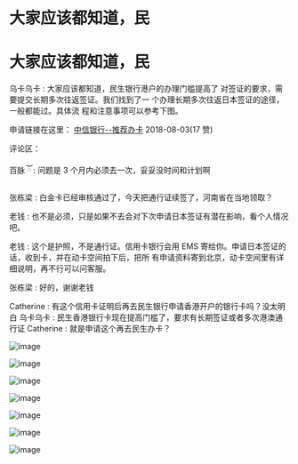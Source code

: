 # 大家应该都知道，民

# 大家应该都知道，民

乌卡乌卡 : 大家应该都知道，民生银行港户的办理门槛提高了 对签证的要求，需要提交长期多次往返签证。我们找到了一 个办理长期多次往返日本签证的途径，一般都能过。具体流 程和注意事项可以参考下图。

申请链接在这里： [中信银行](https://creditcard.ecitic.com/m/tjbk/card_list.html?uid=TJ66206515&sid=SJDKTJBK)[--](https://creditcard.ecitic.com/m/tjbk/card_list.html?uid=TJ66206515&sid=SJDKTJBK)[推荐办卡](https://creditcard.ecitic.com/m/tjbk/card_list.html?uid=TJ66206515&sid=SJDKTJBK) 2018-08-03(17 赞)

评论区：

百脉 ོ : 问题是 3 个月内必须去一次，妥妥没时间和计划啊

张栋梁 : 白金卡已经审核通过了，今天把通行证续签了，河南省在当地领取？

老钱 : 也不是必须，只是如果不去会对下次申请日本签证有潜在影响，看个人情况吧。

老钱 : 这个是护照，不是通行证。信用卡银行会用 EMS 寄给你。申请日本签证的话，收到卡，并在动卡空间拍下后，把所 有申请资料寄到北京，动卡空间里有详细说明，再不行可以问客服。

张栋梁 : 好的，谢谢老钱

Catherine : 有这个信用卡证明后再去民生银行申请香港开户的银行卡吗？没太明白 乌卡乌卡 : 民生香港银行卡现在提高门槛了，要求有长期签证或者多次港澳通行证 Catherine : 就是申请这个再去民生办卡？

![image](img/Image_516.png)

![image](img/Image_517.png)

![image](img/Image_518.png)

![image](img/Image_519.png)

![image](img/Image_520.png)

![image](img/Image_521.png)

![image](img/Image_522.png)